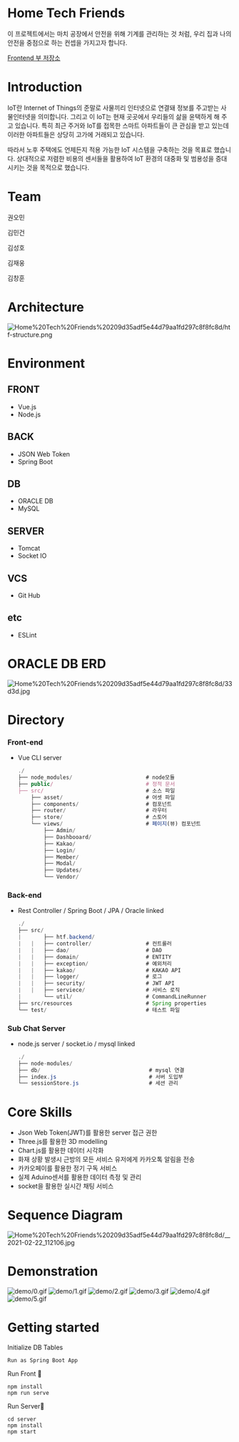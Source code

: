 # Home Tech Friends

이 프로젝트에서는 마치 공장에서 안전을 위해 기계를 관리하는 것 처럼, 우리 집과 나의 안전을 중점으로 하는 컨셉을 가지고자 합니다.

[Frontend 부 저장소](https://github.com/0712023/htf-frontend)

# Introduction

IoT란 Internet of Things의 준말로 사물끼리 인터넷으로 연결돼 정보를 주고받는 사물인터넷을 의미합니다. 그리고 이 IoT는 현재 곳곳에서 우리들의 삶을 윤택하게 해 주고 있습니다. 특히 최근 주거와 IoT를 접목한 스마트 아파트들이 큰 관심을 받고 있는데 이러한 아파트들은 상당히 고가에 거래되고 있습니다.

따라서 노후 주택에도 언제든지 적용 가능한 IoT 시스템을 구축하는 것을 목표로 했습니다. 상대적으로 저렴한 비용의 센서들을 활용하여 IoT 환경의 대중화 및 범용성을 증대시키는 것을 목적으로 했습니다.

# Team

권오민

김민건

김성호

김재웅

김창훈

# Architecture

![Home%20Tech%20Friends%20209d35adf5e44d79aa1fd297c8f8fc8d/htf-structure.png](Home%20Tech%20Friends%20209d35adf5e44d79aa1fd297c8f8fc8d/htf-structure.png)

# Environment

## FRONT

- Vue.js
- Node.js

## BACK

- JSON Web Token
- Spring Boot

## DB

- ORACLE DB
- MySQL

## SERVER

- Tomcat
- Socket IO

## VCS

- Git Hub

## etc

- ESLint

# ORACLE DB ERD

![Home%20Tech%20Friends%20209d35adf5e44d79aa1fd297c8f8fc8d/33d3d.jpg](Home%20Tech%20Friends%20209d35adf5e44d79aa1fd297c8f8fc8d/33d3d.jpg)

# Directory

### Front-end

- Vue CLI server

    ```jsx
    ./
    ├── node_modules/                       # node모듈
    ├── public/                             # 정적 문서
    ├── src/                                # 소스 파일
        ├── asset/                          # 어셋 파일
        ├── components/                     # 컴포넌트
        ├── router/                         # 라우터
        ├── store/                          # 스토어
        └── views/                          # 페이지(뷰) 컴포넌트
            ├── Admin/                     
            ├── Dashbooard/
            ├── Kakao/
            ├── Login/
            ├── Member/
            ├── Modal/
            ├── Updates/
            └── Vendor/
    ```

### Back-end

- Rest Controller / Spring Boot / JPA / Oracle linked

    ```java
    ./
    ├── src/
    |       ├── htf.backend/                    
    |   |   ├── controller/                 # 컨트롤러
    |   |   ├── dao/                        # DAO
    |   |   ├── domain/                     # ENTITY
    |   |   ├── exception/                  # 예외처리
    |   |   ├── kakao/                      # KAKAO API
    |   |   ├── logger/                     # 로그
    |   |   ├── security/                   # JWT API
    |   |   ├── serviece/                   # 서비스 로직
    |       └── util/                       # CommandLineRunner
    ├── src/resources                       # Spring properties
    └── test/                               # 테스트 파일
    ```

### Sub Chat Server

- node.js server / socket.io / mysql linked

    ```java
    ./
    ├── node-modules/
    ├── db/                                  # mysql 연결
    ├── index.js                             # 서버 도입부
    └── sessionStore.js                      # 세션 관리
    ```

# Core Skills

- Json Web Token(JWT)를 활용한 server 접근 권한
- Three.js를 활용한 3D modelling
- Chart.js를 활용한 데이터 시각화
- 화재 상황 발생시 근방의 모든 서비스 유저에게 카카오톡 알림을 전송
- 카카오페이를 활용한 정기 구독 서비스
- 실제 Aduino센서를 활용한 데이터 측정 및 관리
- socket을 활용한 실시간 채팅 서비스

# Sequence Diagram

![Home%20Tech%20Friends%20209d35adf5e44d79aa1fd297c8f8fc8d/__2021-02-22_112106.jpg](Home%20Tech%20Friends%20209d35adf5e44d79aa1fd297c8f8fc8d/__2021-02-22_112106.jpg)

# Demonstration

![demo/0.gif](demo/0.gif)
![demo/1.gif](demo/1.gif)
![demo/2.gif](demo/2.gif)
![demo/3.gif](demo/3.gif)
![demo/4.gif](demo/4.gif)
![demo/5.gif](demo/5.gif)

# Getting started

Initialize DB Tables

```
Run as Spring Boot App

```

Run Front 🐳

```
npm install
npm run serve

```

Run Server🎄

```
cd server
npm install
npm start
```
